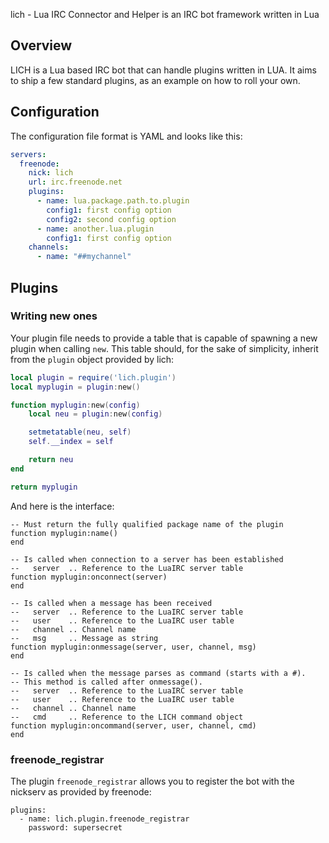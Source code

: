 lich - Lua IRC Connector and Helper is an IRC bot framework written in Lua

## Overview

LICH is a Lua based IRC bot that can handle plugins written in LUA. It
aims to ship a few standard plugins, as an example on how to roll your
own.

## Configuration

The configuration file format is YAML and looks like this:

```yaml
servers:
  freenode:
    nick: lich
    url: irc.freenode.net
    plugins:
      - name: lua.package.path.to.plugin
        config1: first config option
        config2: second config option
      - name: another.lua.plugin
        config1: first config option
    channels:
      - name: "##mychannel"
```

## Plugins

### Writing new ones

Your plugin file needs to provide a table that is capable of spawning
a new plugin when calling ```new```. This table should, for the sake of
simplicity, inherit from the ```plugin``` object provided by lich:

```lua
local plugin = require('lich.plugin')
local myplugin = plugin:new()

function myplugin:new(config)
    local neu = plugin:new(config)

    setmetatable(neu, self)
    self.__index = self

    return neu
end

return myplugin
```

And here is the interface:

```
-- Must return the fully qualified package name of the plugin
function myplugin:name()
end

-- Is called when connection to a server has been established
--   server  .. Reference to the LuaIRC server table
function myplugin:onconnect(server)
end

-- Is called when a message has been received
--   server  .. Reference to the LuaIRC server table
--   user    .. Reference to the LuaIRC user table
--   channel .. Channel name
--   msg     .. Message as string
function myplugin:onmessage(server, user, channel, msg)
end

-- Is called when the message parses as command (starts with a #).
-- This method is called after onmessage().
--   server  .. Reference to the LuaIRC server table
--   user    .. Reference to the LuaIRC user table
--   channel .. Channel name
--   cmd     .. Reference to the LICH command object
function myplugin:oncommand(server, user, channel, cmd)
end
```

### freenode_registrar

The plugin ```freenode_registrar``` allows you to register the bot
with the nickserv as provided by freenode:

```
plugins:
  - name: lich.plugin.freenode_registrar
    password: supersecret
```
